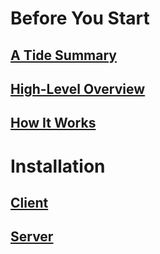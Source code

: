 ﻿# Before You Start

## [A Tide Summary](before-you-start/summary.md)

## [High-Level Overview](before-you-start/high-level.md)

## [How It Works](before-you-start/how-it-works.md)

# Installation

## [Client](installation/client.md)

## [Server](installation/server.md)
